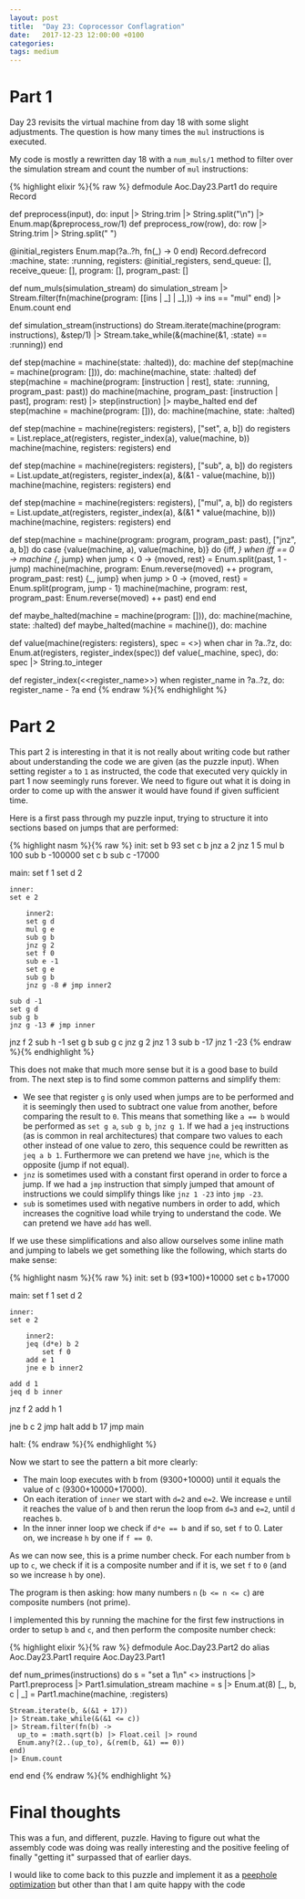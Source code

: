 ```yaml
---
layout: post
title:  "Day 23: Coprocessor Conflagration"
date:   2017-12-23 12:00:00 +0100
categories:
tags: medium
---
```

# Part 1
Day 23 revisits the virtual machine from day 18 with some slight adjustments.
The question is how many times the `mul` instructions is executed.

My code is mostly a rewritten day 18 with a `num_muls/1` method to filter over
the simulation stream and count the number of `mul` instructions:

{% highlight elixir %}{% raw %}
defmodule Aoc.Day23.Part1 do
  require Record

  def preprocess(input), do: input |> String.trim |> String.split("\n") |> Enum.map(&preprocess_row/1)
  def preprocess_row(row), do: row |> String.trim |> String.split(" ")

  @initial_registers Enum.map(?a..?h, fn(_) -> 0 end)
  Record.defrecord :machine, state: :running, registers: @initial_registers, send_queue: [], receive_queue: [], program: [], program_past: []

  def num_muls(simulation_stream) do
    simulation_stream
    |> Stream.filter(fn(machine(program: [[ins | _] | _],)) ->
      ins == "mul"
    end)
    |> Enum.count
  end

  def simulation_stream(instructions) do
    Stream.iterate(machine(program: instructions), &step/1)
    |> Stream.take_while(&(machine(&1, :state) == :running))
  end

  def step(machine = machine(state: :halted)), do: machine
  def step(machine = machine(program: [])), do: machine(machine, state: :halted)
  def step(machine = machine(program: [instruction | rest], state: :running, program_past: past)) do
    machine(machine, program_past: [instruction | past], program: rest)
    |> step(instruction)
    |> maybe_halted
  end
  def step(machine = machine(program: [])), do: machine(machine, state: :halted)

  def step(machine = machine(registers: registers), ["set", a, b]) do
    registers = List.replace_at(registers, register_index(a), value(machine, b))
    machine(machine, registers: registers)
  end

  def step(machine = machine(registers: registers), ["sub", a, b]) do
    registers = List.update_at(registers, register_index(a), &(&1 - value(machine, b)))
    machine(machine, registers: registers)
  end

  def step(machine = machine(registers: registers), ["mul", a, b]) do
    registers = List.update_at(registers, register_index(a), &(&1 * value(machine, b)))
    machine(machine, registers: registers)
  end

  def step(machine = machine(program: program, program_past: past), ["jnz", a, b]) do
    case {value(machine, a), value(machine, b)} do
      {iff, _} when iff == 0 -> machine
      {_, jump} when jump < 0 ->
        {moved, rest} = Enum.split(past, 1 - jump)
        machine(machine, program: Enum.reverse(moved) ++ program, program_past: rest)
      {_, jump} when jump > 0 ->
        {moved, rest} = Enum.split(program, jump - 1)
        machine(machine, program: rest, program_past: Enum.reverse(moved) ++ past)
    end
  end

  def maybe_halted(machine = machine(program: [])), do: machine(machine, state: :halted)
  def maybe_halted(machine = machine()), do: machine

  def value(machine(registers: registers), spec = <<char>>) when char in ?a..?z, do: Enum.at(registers, register_index(spec))
  def value(_machine, spec), do: spec |> String.to_integer

  def register_index(<<register_name>>) when register_name in ?a..?z, do: register_name - ?a
end
{% endraw %}{% endhighlight %}

# Part 2
This part 2 is interesting in that it is not really about writing code but
rather about understanding the code we are given (as the puzzle input). When
setting register `a` to `1` as instructed, the code that executed very quickly
in part 1 now seemingly runs forever. We need to figure out what it is doing in
order to come up with the answer it would have found if given sufficient time.

Here is a first pass through my puzzle input, trying to structure it into
sections based on jumps that are performed:

{% highlight nasm %}{% raw %}
init:
set b 93
set c b
jnz a 2
jnz 1 5
mul b 100
sub b -100000
set c b
sub c -17000

main:
set f 1
set d 2

    inner:
    set e 2

        inner2:
        set g d
        mul g e
        sub g b
        jnz g 2
        set f 0
        sub e -1
        set g e
        sub g b
        jnz g -8 # jmp inner2

    sub d -1
    set g d
    sub g b
    jnz g -13 # jmp inner

jnz f 2
sub h -1
set g b
sub g c
jnz g 2
jnz 1 3
sub b -17
jnz 1 -23
{% endraw %}{% endhighlight %}

This does not make that much more sense but it is a good base to build from. The
next step is to find some common patterns and simplify them:

* We see that register `g` is only used when jumps are to be performed and it
is seemingly then used to subtract one value from another, before comparing the
result to `0`. This means that something like `a == b` would be performed as
`set g a`, `sub g b`, `jnz g 1`. If we had a `jeq` instructions (as is common in 
real architectures) that compare two values to each other instead of one value
to zero, this sequence could be rewritten as `jeq a b 1`. Furthermore we can
pretend we have `jne`, which is the opposite (jump if not equal). 
* `jnz` is sometimes used with a constant first operand in order to force a
jump. If we had a `jmp` instruction that simply jumped that amount of
instructions we could simplify things like `jnz 1 -23` into `jmp -23`.
* `sub` is sometimes used with negative numbers in order to add, which increases
the cognitive load while trying to understand the code. We can pretend we have
`add` has well.

If we use these simplifications and also allow ourselves some inline math and
jumping to labels we get something like the following, which starts do make
sense:

{% highlight nasm %}{% raw %}
init:
set b (93*100)+10000
set c b+17000

main:
set f 1
set d 2

    inner:
    set e 2

        inner2:
        jeq (d*e) b 2
            set f 0
        add e 1
        jne e b inner2

    add d 1
    jeq d b inner

jnz f 2
    add h 1

jne b c 2
    jmp halt
add b 17
jmp main

halt:
{% endraw %}{% endhighlight %}

Now we start to see the pattern a bit more clearly:
* The main loop executes with b from (9300+10000) until it equals the value of c
(9300+10000+17000).
* On each iteration of `inner` we start with `d=2` and `e=2`. We increase `e` until it
reaches the value of `b` and then rerun the loop from `d=3` and `e=2`, until `d`
reaches `b`.
* In the inner inner loop we check if `d*e == b` and if so, set `f` to 0. Later
on, we increase `h` by one if `f == 0`.

As we can now see, this is a prime number check. For each number from `b` up to
`c`, we check if it is a composite number and if it is, we set `f` to `0` (and
so we increase `h` by one).

The program is then asking: how many numbers `n` (`b <= n <= c`) are composite
numbers (not prime).

I implemented this by running the machine for the first few instructions in
order to setup `b` and `c`, and then perform the composite number check:

{% highlight elixir %}{% raw %}
defmodule Aoc.Day23.Part2 do
  alias Aoc.Day23.Part1
  require Aoc.Day23.Part1

  def num_primes(instructions) do
    s = "set a 1\n" <> instructions |> Part1.preprocess |> Part1.simulation_stream
    machine = s |> Enum.at(8)
    [_, b, c | _] = Part1.machine(machine, :registers)

    Stream.iterate(b, &(&1 + 17))
    |> Stream.take_while(&(&1 <= c))
    |> Stream.filter(fn(b) ->
      up_to = :math.sqrt(b) |> Float.ceil |> round
      Enum.any?(2..(up_to), &(rem(b, &1) == 0))
    end)
    |> Enum.count
  end
end
{% endraw %}{% endhighlight %}

# Final thoughts
This was a fun, and different, puzzle. Having to figure out what the assembly
code was doing was really interesting and the positive feeling of finally
"getting it" surpassed that of earlier days.

I would like to come back to this puzzle and implement it as a [peephole
optimization](https://en.wikipedia.org/wiki/Peephole_optimization) but other
than that I am quite happy with the code
